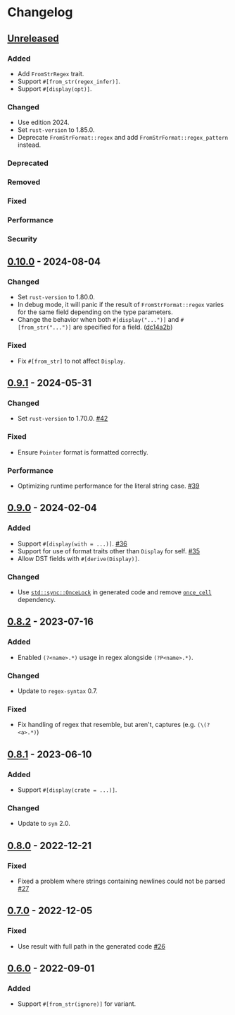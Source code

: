 # Changelog

## [Unreleased]

### Added

- Add `FromStrRegex` trait.
- Support `#[from_str(regex_infer)]`.
- Support `#[display(opt)]`.

### Changed

- Use edition 2024.
- Set `rust-version` to 1.85.0.
- Deprecate `FromStrFormat::regex` and add `FromStrFormat::regex_pattern` instead.

### Deprecated

### Removed

### Fixed

### Performance

### Security

## [0.10.0] - 2024-08-04

### Changed

- Set `rust-version` to 1.80.0.
- In debug mode, it will panic if the result of `FromStrFormat::regex` varies for the same field depending on the type parameters.
- Change the behavior when both `#[display("...")]` and `#[from_str("...")]` are specified for a field. ([dc14a2b])

[dc14a2b]: https://github.com/frozenlib/parse-display/commit/dc14a2b78a0b547f4911d2cf45d2f8b96aa723e2

### Fixed

- Fix `#[from_str]` to not affect `Display`.

## [0.9.1] - 2024-05-31

### Changed

- Set `rust-version` to 1.70.0. [#42](https://github.com/frozenlib/parse-display/issues/42)

### Fixed

- Ensure `Pointer` format is formatted correctly.

### Performance

- Optimizing runtime performance for the literal string case. [#39](https://github.com/frozenlib/parse-display/issues/39)

## [0.9.0] - 2024-02-04

### Added

- Support `#[display(with = ...)]`. [#36](https://github.com/frozenlib/parse-display/issues/36)
- Support for use of format traits other than `Display` for self. [#35](https://github.com/frozenlib/parse-display/issues/35)
- Allow DST fields with `#[derive(Display)]`.

### Changed

- Use [`std::sync::OnceLock`] in generated code and remove [`once_cell`] dependency.

[`std::sync::OnceLock`]: https://doc.rust-lang.org/std/sync/struct.OnceLock.html
[`once_cell`]: https://crates.io/crates/once_cell

## [0.8.2] - 2023-07-16

### Added

- Enabled `(?<name>.*)` usage in regex alongside `(?P<name>.*)`.

### Changed

- Update to `regex-syntax` 0.7.

### Fixed

- Fix handling of regex that resemble, but aren't, captures (e.g. `(\(?<a>.*)`)

## [0.8.1] - 2023-06-10

### Added

- Support `#[display(crate = ...)]`.

### Changed

- Update to `syn` 2.0.

## [0.8.0] - 2022-12-21

### Fixed

- Fixed a problem where strings containing newlines could not be parsed [#27](https://github.com/frozenlib/parse-display/issues/27)

## [0.7.0] - 2022-12-05

### Fixed

- Use result with full path in the generated code [#26](https://github.com/frozenlib/parse-display/pull/26)

## [0.6.0] - 2022-09-01

### Added

- Support `#[from_str(ignore)]` for variant.

[unreleased]: https://github.com/frozenlib/parse-display/compare/v0.10.0...HEAD
[0.10.0]: https://github.com/frozenlib/parse-display/compare/v0.9.1...v0.10.0
[0.9.1]: https://github.com/frozenlib/parse-display/compare/v0.9.0...v0.9.1
[0.9.0]: https://github.com/frozenlib/parse-display/compare/v0.8.2...v0.9.0
[0.8.2]: https://github.com/frozenlib/parse-display/compare/v0.8.1...v0.8.2
[0.8.1]: https://github.com/frozenlib/parse-display/compare/v0.8.0...v0.8.1
[0.8.0]: https://github.com/frozenlib/parse-display/compare/v0.7.0...v0.8.0
[0.7.0]: https://github.com/frozenlib/parse-display/compare/v0.6.0...v0.7.0
[0.6.0]: https://github.com/frozenlib/parse-display/compare/v0.5.5...v0.6.0

